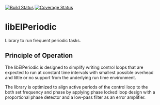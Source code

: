 [![Build Status](https://travis-ci.org/sobomax/libelperiodic.svg?branch=master)](https://travis-ci.org/sobomax/libelperiodic)
[![Coverage Status](https://coveralls.io/repos/github/sobomax/libelperiodic/badge.svg?branch=master)](https://coveralls.io/github/sobomax/libelperiodic?branch=master)

# libElPeriodic
Library to run frequent periodic tasks.

## Principle of Operation
The libElPeriodic is designed to simplify writing control loops that are
expected to run at constant time intervals with smallest possible overhead
and little or no support from the underlying run time environment.

The library is optimized to align active periods of the control loop
to the both set frequency and phase by applying phase locked loop design
with a proportional phase detector and a low-pass filter as an error
amplifier.
